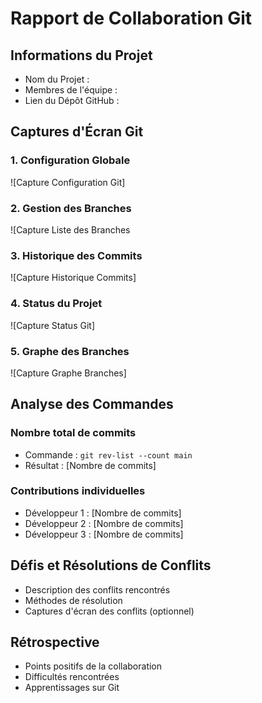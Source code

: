 # Rapport de Collaboration Git

## Informations du Projet
- Nom du Projet : 
- Membres de l'équipe :
- Lien du Dépôt GitHub :

## Captures d'Écran Git

### 1. Configuration Globale
![Capture Configuration Git]

### 2. Gestion des Branches
![Capture Liste des Branches

### 3. Historique des Commits
![Capture Historique Commits]
### 4. Status du Projet
![Capture Status Git]

### 5. Graphe des Branches
![Capture Graphe Branches]

## Analyse des Commandes

### Nombre total de commits
- Commande : `git rev-list --count main`
- Résultat : [Nombre de commits]

### Contributions individuelles
- Développeur 1 : [Nombre de commits]
- Développeur 2 : [Nombre de commits]
- Développeur 3 : [Nombre de commits]

## Défis et Résolutions de Conflits
- Description des conflits rencontrés
- Méthodes de résolution
- Captures d'écran des conflits (optionnel)

## Rétrospective
- Points positifs de la collaboration
- Difficultés rencontrées
- Apprentissages sur Git
